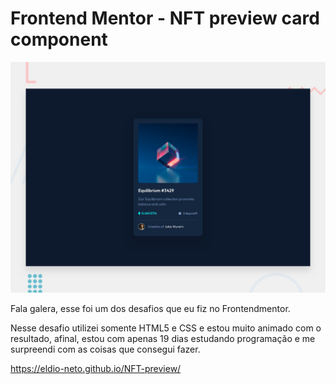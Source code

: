 # Frontend Mentor - NFT preview card component

![Design preview for the NFT preview card component coding challenge](./design/desktop-preview.jpg)

Fala galera, esse foi um dos desafios que eu fiz no Frontendmentor.

Nesse desafio utilizei somente HTML5 e CSS e estou muito animado com o resultado, afinal, estou com apenas 19 dias estudando programação e me surpreendi com as coisas que consegui fazer.

https://eldio-neto.github.io/NFT-preview/
